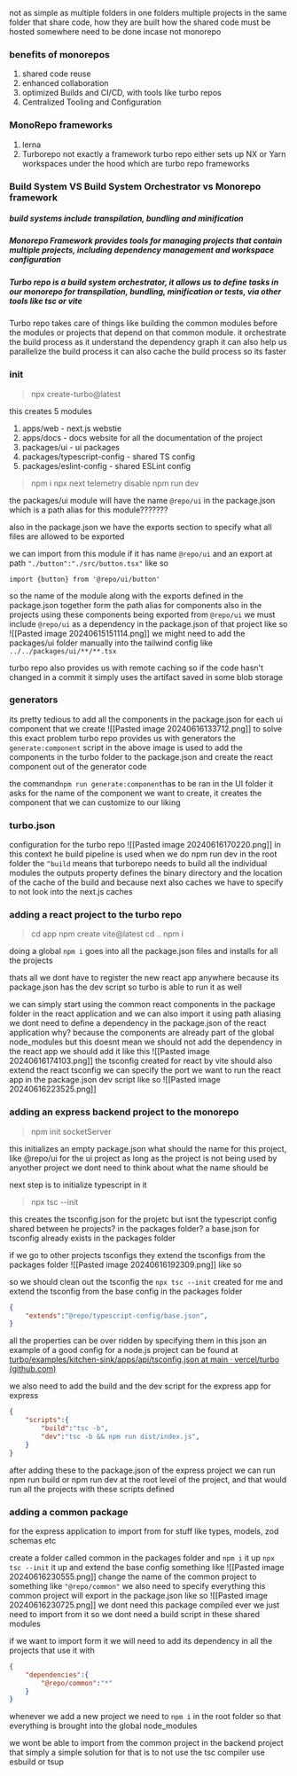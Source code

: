 not as simple as multiple folders in one folders
multiple projects in the same folder that share code, how they are built how the shared code must be hosted somewhere need to be done incase not monorepo
### benefits of monorepos
1. shared code reuse
2. enhanced collaboration
3. optimized Builds and CI/CD, with tools like turbo repos
4. Centralized Tooling and Configuration

### MonoRepo frameworks
1. lerna
2. Turborepo not exactly a framework
turbo repo either sets up NX or Yarn workspaces under the hood which are turbo repo frameworks
### Build System VS Build System Orchestrator vs Monorepo framework
##### build systems include transpilation, bundling and minification
##### Monorepo Framework provides tools for managing projects that contain multiple projects, including dependency management and workspace configuration
##### Turbo repo is a build system orchestrator, it allows us to define tasks in our monorepo for transpilation, bundling, minification or tests, via other tools like tsc or vite

Turbo repo takes care of things like building the common modules before the modules or projects that depend on that common module.
it orchestrate the build process
as it understand the dependency graph it can also help us parallelize the build process
it can also cache the build process so its faster

### init
> npx create-turbo@latest

this creates 5 modules
1. apps/web - next.js webstie
2. apps/docs - docs website for all the documentation of the project
3. packages/ui - ui packages
4. packages/typescript-config - shared TS config
5. packages/eslint-config - shared ESLint config

> npm i
> npx next telemetry disable
> npm run dev

the packages/ui module will have the name `@repo/ui` in the package.json
which is a path alias for this module???????

also in the package.json we have the exports section to specify what all files are allowed to be exported

we can import from this module if it has name `@repo/ui` and an export at path `"./button":"./src/button.tsx"` like so
```tsx
import {button} from '@repo/ui/button'
```
so the name of the module along with the exports defined in the package.json together form the path alias for components
also in the projects using these components being exported from `@repo/ui` we must include `@repo/ui` as a dependency in the package.json of that project like so
![[Pasted image 20240615151114.png]]
we might need to add the packages/ui folder manually into the tailwind config like 
`../../packages/ui/**/**.tsx`

turbo repo also provides us with remote caching so if the code hasn't changed in a commit it simply uses the artifact saved in some blob storage

### generators
its pretty tedious to add all the components in the package.json for each ui component that we create
![[Pasted image 20240616133712.png]]
to solve this exact problem turbo repo provides us with generators
the `generate:component` script in the above image is used to add the components in the turbo folder to the package.json and create the react component out of the generator code

the command` npm run generate:component `has to be ran in the UI folder
it asks for the name of the component we want to create, it creates the component that we can customize to our liking

### turbo.json
configuration for the turbo repo
![[Pasted image 20240616170220.png]]
in this context he build pipeline is used when we do npm run dev in the root folder the `^build` means that turborepo needs to build all the individual modules
the outputs property defines the binary directory and the location of the cache of the build and because next also caches we have to specify to not look into the next.js caches

### adding a react project to the turbo repo
> cd app
> npm create vite@latest
> cd ..
> npm i

doing a global `npm i` goes into all the package.json files and installs for all the projects

thats all we dont have to register the new react app anywhere because its package.json has the dev script so turbo is able to run it as well

we can simply start using the common react components in the package folder in the react application and we can also import it using path aliasing
we dont need to define a dependency in the package.json of the react application
why?
because the components are already part of the global node_modules
but this doesnt mean we should not add the dependency in the react app
we should add it like this
![[Pasted image 20240616174103.png]]
the tsconfig created for react by vite should also extend the react tsconfig
we can specify the port we want to run the react app in the package.json dev script like so
![[Pasted image 20240616223525.png]]
### adding an express backend project to the monorepo
> npm init socketServer

this initializes an empty package.json
what should the name for this project, like @repo/ui for the ui project
as long as the project is not being used by anyother project we dont need to think about what the name should be

next step is to initialize typescript in it
> npx tsc --init

this creates the tsconfig.json for the projetc
but isnt the typescript config shared between he projects? in the packages folder?
a base.json for tsconfig already exists in the packages folder

if we go to other projects tsconfigs they extend the tsconfigs from the packages folder
![[Pasted image 20240616192309.png]]
like so

so we should clean out the tsconfig the `npx tsc --init` created for me and extend the tsconfig from the base config in the packages folder
```json
{
	"extends":"@repo/typescript-config/base.json",
}
```
all the properties can be over ridden by specifying them in this json
an example of a good config for a node.js project can be found at
[turbo/examples/kitchen-sink/apps/api/tsconfig.json at main · vercel/turbo (github.com)](https://github.com/vercel/turbo/blob/main/examples/kitchen-sink/apps/api/tsconfig.json)

we also need to add the build and the dev script for the express app
for express
```json
{
	"scripts":{
		"build":"tsc -b",
		"dev":"tsc -b && npm run dist/index.js",
	}
}
```
after adding these to the package.json of the express project we can run npm run build or npm run dev at the root level of the project, and that would run all the projects with these scripts defined
### adding a common package 
for the express application to import from
for stuff like types, models, zod schemas etc

create a folder called common in the packages folder and `npm i` it up
`npx tsc --init` it up and extend the base config something like 
![[Pasted image 20240616230555.png]]
change the name of the common project to something like `"@repo/common"`
we also need to specify everything this common project will export in the package.json like so
![[Pasted image 20240616230725.png]]
we dont need this package compiled ever we just need to import from it
so we dont need a build script in these shared modules

if we want to import form it we will need to add its dependency in all the projects that use it with
```json
{
	"dependencies":{
		"@repo/common":"*"
	}
}
```

whenever we add a new project we need to `npm i` in the root folder so that everything is brought into the global node_modules

we wont be able to import from the common project in the backend project that simply
a simple solution for that is to not use the tsc compiler
use esbuild or tsup

